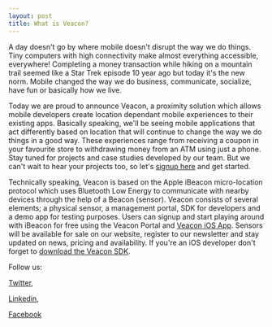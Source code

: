 ```yaml
---
layout: post
title: What is Veacon?
---
```

A day doesn't go by where mobile doesn't disrupt the way we do
things. Tiny computers with high connectivity make almost
everything accessible, everywhere! Completing a money transaction
while hiking on a mountain trail seemed like a Star Trek episode 10
year ago but today it's the new norm. Mobile changed the way we do
business, communicate, socialize, have fun or basically how we
live. 

Today we are proud to announce Veacon, a proximity solution which
allows mobile developers create location dependant mobile
experiences to their existing apps. Basically speaking, we'll be
seeing mobile applications that act differently based on location
that will continue to change the way we do things in a good way.
These experiences range from receiving a coupon in your favourite
store to withdrawing money from an ATM using just a phone. Stay
tuned for projects and case studies developed by our team. But we
can't wait to hear your projects too, so let's [signup here](http://portal.veacon.com)
and get started.

Technically speaking, Veacon is based on the Apple iBeacon micro-location
protocol which uses Bluetooth Low Energy to communicate with nearby
devices through the help of a Beacon (sensor). Veacon consists of
several elements; a physical sensor, a management portal, SDK for
developers and a demo app for testing purposes. Users can signup
and start playing around with iBeacon for free using the Veacon
Portal and [Veacon iOS App](http://appstore.com/veacon). Sensors
will be available for sale on our website, register to our
newsletter and stay updated on news, pricing and availability. If
you're an iOS developer don't forget to [download the Veacon SDK](https://github.com/Valensas/VeaconSDK). 

Follow us: 

[Twitter](http://twitter.com/getveacon),

[Linkedin](http://linkedin.com/company/veacon),

[Facebook](http://www.facebook.com/getveacon)

